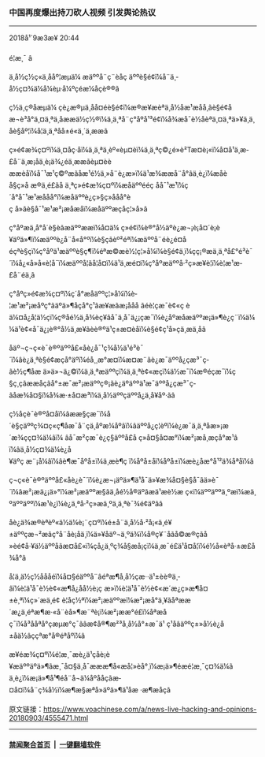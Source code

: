 ### 中国再度爆出持刀砍人视频 引发舆论热议
------------------------

<div class="published">
 <span class="date" title="ä¸­å½æ¶é´">
  <time datetime="2018-09-03T20:44:38+08:00">
   2018å¹´9æ3æ¥ 20:44
  </time>
 </span>
</div>
<br/>
<div class="wsw">
 <span class="dateline">
  é¦æ¸¯ â
 </span>
 <p>
  ä¸­å½ç½ç«ä¸ååº¦æµä¼ æäººå¨ç¨èåç äººè§é¢ï¼å¨ä¸­å½ç¤¾ä¼å¼èµ·å¼ºçéæ¼åç­è®®ã
 </p>
 <p>
  ç½ä¸ç®åæµä¼ çè¿æ®µä¸åå¤éè§é¢ï¼æ®æ¥æèªä¸­å½åæ¹æåå¸ãè§é¢åæ¬è³å°ä¸¤ä¸ªä¸åææä½ç½®ï¼ä¸ä¸ªå¨ç°åºå¹³é¢ï¼å¾æå¯è½åèªä¸¤ä¸ªä»¥ä¸ä¸åè§åº¦ï¼å¦ä¸ä¸ªåå±é«ä¸´ä¸ææã
 </p>
 <p>
  ç»é¢æ¾ç¤ºï¼ä¸¤åç·å­ï¼ä¸ä¸ªä¸èº«èµ¤èï¼ä¸ä¸ªç©¿é»è²Tæ¤è¡«ï¼å¤å¹ä¸æ­£å¨ä¸æ¡åä¸è¡ä¾¿éä¸ææãèµ¤èèææèåï¼å¯¹æ¹ç©ºæãåæ¹é½ä¸»å¨è¿æ»ï¼ä¹æ¾æ­æå¨å°ãä¸è¿ï¼æåèå§ç»å æ®ä¸é£ãå ä¸ªç»é¢æ¾ç¤ºï¼æåäººééç åå¯¹æ¹ï¼ç´å°å¯¹æ¹æååå°ï¼æåäººè¿ç»§ç»­ååå°èç å»ãè§å¯¹æ¹æ²¡æåæåï¼æåäººæçåç¦»å»ã
 </p>
 <p>
  ç°åºæä¸å°å´è§èãæäººææï¼å¤ä¼ ç»é¢ï¼è®°å½äºè¿æ¬¡è¡å¤´è¡è¥äºä»¶ï¼æäººè¿å¨å«å°ºï¼è§çãèº²éªï¼æäººå¨éè¿é¤åéçªè§çï¼ç°åºä¹æäººè§ç¶ï¼éªæ©æè½¦ç¦»å¼ï¼è§é¢ä¸­ï¼çç¡®æä¸ä¸ªå£°é³è¯´ï¼å¿«å»å«è­¦å¯ï¼æäººå¦ãå¦å¤ï¼ä¹ä¸æé¤ï¼ç°åºæäººå·²ç»æ¥è­¦ï¼è­¦æ¹æ­£å¨éä¸­ã
 </p>
 <p>
  ç°åºç»é¢æ¾ç¤ºï¼ç´å°æåäººç¦»å¼ï¼è­¦æ¹æ²¡æåºç°ãäºä»¶åçå°ç¹ãæ¥æãæ¡ååå ãéè¦çæ¯è¢«ç èä¼¤å¿å¦ä½ç­ï¼ç®åé½ä¸å¾èç¥ãå¯ä¸å¯ä¿¡çæ¯ï¼è¿åºæåæäººæ¡ä»¶è¿ç¨ï¼ä¼¼ä¹è¢«å¯ä¿¡è®°å½ä¸æ¥ãèè®ºä¹ç±æ­¤èåï¼è§é¢ç¹å»çä¸æ­ä¸åã
 </p>
 <p>
  åäº¬ç¬ç«è¯è®ºäººå£«åè¿å¯¹ç¾å½ä¹é³è¯´ï¼âè¿ä¸ªè§é¢æçå°äºï¼éå¸¸æ°æ¤ï¼æ¤æ¨ãè¿æ¯äººå¿çæ³¯ç­ãè½ç¶åæ ä»ä»¬ä¿©ï¼ä¸ä¸ªæäººçï¼ä¸ä¸ªè¢«æçï¼ä½æ¯ï¼æ®éçæ¯ï¼ç§ç¸çãææåçãå°±æ¯æ²¡æäººç®¡ãè¿äºäººä¹æ¯äººå¿çæ³¯ç­ãåæ¾å¤§ï¼å¾æ·±å¤æ³ï¼ä¸­å½äººçäººå¿ä¸å¥åº·ãâ
 </p>
 <p>
  ç½åçè¯è®ºå¤åï¼âææ§çæ¯ï¼å´è§çäººç¾¤ç«ç¶åæ¯å¨çä¸åºæ¼åºâï¼âäººå¿ç¦èºï¼è¿æ¯ä¸ä¸ªåæ»¡æ´æ¾çç¤¾ä¼âï¼ âå¯æ²çæ¯è¿ç§äººå£å ç»å¤§å¤æ°ï¼æ²¡æå¸æçå°æ¹â ï¼âä¸­å½ç¤¾ä¼è¿å¥äºç æ¨¡å¼âï¼âè¶æ¯åºå±ï¼ä¸æè¶ç ï¼åºå±åï¼åºå±ï¼æè¿åæ°å¹²ä¾åªåï¼â
 </p>
 <p>
  ç¬ç«è¯è®ºäººå£«åè¿è¯´ï¼è¿æ¬¡äºä»¶ä¹å¯ä»¥æ¾å¤§è§å¯ãä»è¯´ï¼âæ²¡æä¿¡ä»°ï¼æ²¡æäººæ§ãä¸åé½å®äºãæä¹æè½æ ç«ï¼äººäººä¸ºæï¼æä¸ºäººäººï¼æ¹è¿ï¼è¿ä¸ªå·²ç»æä¸ºä¸ä¸ªè¯¾é¢äºãâ
 </p>
 <p>
  åè¿ä¾æ®èªèº«ä½ä¼è¡¨ç¤ºï¼é±å¨ä¸­å½å·²å¡«ä¸é¥±äººçæ¬²æãç°å¨åè¡åä¸ï¼ä»¥åäº¬ä¸ºä¾ï¼å®ç¥¨åãå©æ®çãå»èé¢å·¥ä½äººåãæ¤å£«ï¼çå¿ä¸ºç¾å§æå¡çï¼ä¸æ¯é£ä¹å¤å¦ï¼é½å«èªå·±æ£å¾å°ã
 </p>
 <p>
  å¦ä¸ä½ç½åååéï¼å¤§éäººå¨âéªæ¶å¸å½çæ··ä¹±èè®ä¸­âï¼è¦ä¹å¯è½è¢«æ¶å¿åå½è¡ç æ­»ï¼è¦ä¹å¯è½è¢«æ´æ¿ç»æ¶å¤±è¸ªï¼ç»´æä¸é¢ è¦åç½ªï¼æ²¡æäººæï¼æ²¡æå°ä¸¥ãåªææ´æ¿ä¸éªæ¶æ·«å¨èå»¶æ¨ªè¡ï¼æ²¡ææ°é£ï¼åªæåç¯ï¼å³ååªå°çæµæ°ç¯ãâæ¢å®¶æ²³å¸å½å°±æ¯ä¹ ç¹åâäººç±»å½è¿å±åä½âççªæ°å®éªåºï¼â
 </p>
 <p>
  æ¥éæ¾ç¤ºï¼é¦æ¸¯æè¿ä¹çåè¡è¥æäººäºä»¶ãæ¸¯å¤§ä¸å¯æææ¶å«æå¦»èå°¸ï¼æ¡ä»¶éæé¦æ¸¯ç¤¾ä¼ã ä¸è¿ï¼æ¡ä»¶å¹¶éå¨å¬ä¼åºååçãæ­¤å¤ï¼å¨ç¾å½ï¼æ¶æ§æªå»äºä»¶ä¹åæ ·æ¶æåçã
 </p>
</div>

原文链接：https://www.voachinese.com/a/news-live-hacking-and-opinions-20180903/4555471.html


------------------------
#### [禁闻聚合首页](https://github.com/gfw-breaker/banned-news/blob/master/README.md) &nbsp;|&nbsp;  [一键翻墙软件](https://github.com/gfw-breaker/nogfw/blob/master/README.md)
